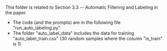 This folder is related to Section 3.3 -- Automatic Filtering and Labeling in the paper. <br>

* The code (and the prompts) are in the following file "run_auto_labeling.py" <br>
* The folder "auto_label_data" includes the data for training "auto_label_train.csv" (30 random samples where the column "is_train" is 1)
